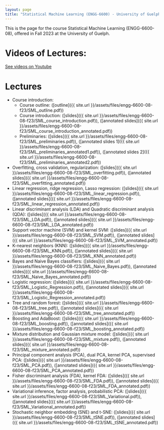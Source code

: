 ```yaml
---
layout: page
title: "Statistical Machine Learning (ENGG-6600) - University of Guelph"
---
```


This is the page for the course Statistical Machine Learning (ENGG-6600-08), offered in Fall 2023 at the University of Guelph.

# Videos of Lectures:

[See videos on Youtube](https://www.youtube.com/playlist?list=PLPrxGIUWsqP2-6Y9A6sGbpqi5zRzNDcC_)

# Lectures

- Course introduction:
  - Course outline: ([outline]({{ site.url }}/assets/files/engg-6600-08-f23/SML_outline.pdf))
  - Course introduction: ([slides]({{ site.url }}/assets/files/engg-6600-08-f23/SML_course_introduction.pdf)), ([annotated slides]({{ site.url }}/assets/files/engg-6600-08-f23/SML_course_introduction_annotated.pdf))
  - Preliminaries: ([slides]({{ site.url }}/assets/files/engg-6600-08-f23/SML_preliminaries.pdf)), ([annotated slides 1]({{ site.url }}/assets/files/engg-6600-08-f23/SML_preliminaries_annotated1.pdf)), ([annotated slides 2]({{ site.url }}/assets/files/engg-6600-08-f23/SML_preliminaries_annotated2.pdf))
- Overfitting, cross validation, regularization: ([slides]({{ site.url }}/assets/files/engg-6600-08-f23/SML_overfitting.pdf)), ([annotated slides]({{ site.url }}/assets/files/engg-6600-08-f23/SML_overfitting_annotated.pdf))
- Linear regression, ridge regression, Lasso regression: ([slides]({{ site.url }}/assets/files/engg-6600-08-f23/SML_linear_regression.pdf)), ([annotated slides]({{ site.url }}/assets/files/engg-6600-08-f23/SML_linear_regression_annotated.pdf))
- Linear discriminant analysis (LDA) and Quadratic discriminant analysis (QDA): ([slides]({{ site.url }}/assets/files/engg-6600-08-f23/SML_LDA.pdf)), ([annotated slides]({{ site.url }}/assets/files/engg-6600-08-f23/SML_LDA_annotated.pdf))
- Support vector machine (SVM) and kernel SVM: ([slides]({{ site.url }}/assets/files/engg-6600-08-f23/SML_SVM.pdf)), ([annotated slides]({{ site.url }}/assets/files/engg-6600-08-f23/SML_SVM_annotated.pdf))
- K-nearest neighbors (KNN): ([slides]({{ site.url }}/assets/files/engg-6600-08-f23/SML_KNN.pdf)), ([annotated slides]({{ site.url }}/assets/files/engg-6600-08-f23/SML_KNN_annotated.pdf))
- Bayes and Naive Bayes classifiers: ([slides]({{ site.url }}/assets/files/engg-6600-08-f23/SML_Naive_Bayes.pdf)), ([annotated slides]({{ site.url }}/assets/files/engg-6600-08-f23/SML_Naive_Bayes_annotated.pdf))
- Logistic regression: ([slides]({{ site.url }}/assets/files/engg-6600-08-f23/SML_Logistic_Regression.pdf)), ([annotated slides]({{ site.url }}/assets/files/engg-6600-08-f23/SML_Logistic_Regression_annotated.pdf))
- Tree and random forest: ([slides]({{ site.url }}/assets/files/engg-6600-08-f23/SML_tree.pdf)), ([annotated slides]({{ site.url }}/assets/files/engg-6600-08-f23/SML_tree_annotated.pdf))
- Boosting and AdaBoost: ([slides]({{ site.url }}/assets/files/engg-6600-08-f23/SML_boosting.pdf)), ([annotated slides]({{ site.url }}/assets/files/engg-6600-08-f23/SML_boosting_annotated.pdf))
- Mixture distribution and Gaussian mixture model: ([slides]({{ site.url }}/assets/files/engg-6600-08-f23/SML_mixture.pdf)), ([annotated slides]({{ site.url }}/assets/files/engg-6600-08-f23/SML_mixture_annotated.pdf))
- Principal component analysis (PCA), dual PCA, kernel PCA, supervised PCA: ([slides]({{ site.url }}/assets/files/engg-6600-08-f23/SML_PCA.pdf)), ([annotated slides]({{ site.url }}/assets/files/engg-6600-08-f23/SML_PCA_annotated.pdf))
- Fisher discriminant analysis (FDA), kernel FDA: ([slides]({{ site.url }}/assets/files/engg-6600-08-f23/SML_FDA.pdf)), ([annotated slides]({{ site.url }}/assets/files/engg-6600-08-f23/SML_FDA_annotated.pdf))
- Variational inference, factor analysis, probabilistic PCA: ([slides]({{ site.url }}/assets/files/engg-6600-08-f23/SML_Variational.pdf)), ([annotated slides]({{ site.url }}/assets/files/engg-6600-08-f23/SML_Variational_annotated.pdf))
- Stochastic neighbor embedding (SNE) and t-SNE: ([slides]({{ site.url }}/assets/files/engg-6600-08-f23/SML_tSNE.pdf)), ([annotated slides]({{ site.url }}/assets/files/engg-6600-08-f23/SML_tSNE_annotated.pdf))

<!---
- Multidimensional scaling (MDS), Sammon mapping, Isomap: ([slides]({{ site.url }}/assets/files/engg-6600-08-f23/SML_MDS.pdf)), ([annotated slides]({{ site.url }}/assets/files/engg-6600-08-f23/SML_MDS_annotated.pdf))
- Locally linear embedding (LLE): ([slides]({{ site.url }}/assets/files/engg-6600-08-f23/SML_LLE.pdf)), ([annotated slides]({{ site.url }}/assets/files/engg-6600-08-f23/SML_LLE_annotated.pdf))
- Uniform Manifold Approximation and Projection (UMAP): ([slides]({{ site.url }}/assets/files/engg-6600-08-f23/SML_UMAP.pdf)), ([annotated slides]({{ site.url }}/assets/files/engg-6600-08-f23/SML_UMAP_annotated.pdf))
- Hidden Markov model (HMM): ([slides]({{ site.url }}/assets/files/engg-6600-08-f23/SML_HMM.pdf)), ([annotated slides]({{ site.url }}/assets/files/engg-6600-08-f23/SML_HMM_annotated.pdf))
-->
